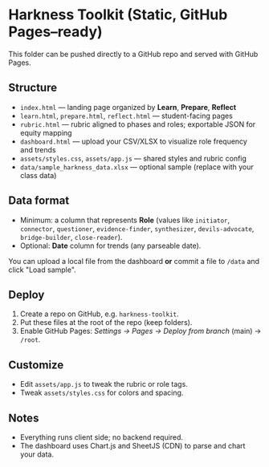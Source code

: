 
# Harkness Toolkit (Static, GitHub Pages–ready)

This folder can be pushed directly to a GitHub repo and served with GitHub Pages.

## Structure
- `index.html` — landing page organized by **Learn**, **Prepare**, **Reflect**
- `learn.html`, `prepare.html`, `reflect.html` — student-facing pages
- `rubric.html` — rubric aligned to phases and roles; exportable JSON for equity mapping
- `dashboard.html` — upload your CSV/XLSX to visualize role frequency and trends
- `assets/styles.css`, `assets/app.js` — shared styles and rubric config
- `data/sample_harkness_data.xlsx` — optional sample (replace with your class data)

## Data format
- Minimum: a column that represents **Role** (values like `initiator`, `connector`, `questioner`, `evidence-finder`, `synthesizer`, `devils-advocate`, `bridge-builder`, `close-reader`).
- Optional: **Date** column for trends (any parseable date).

You can upload a local file from the dashboard **or** commit a file to `/data` and click "Load sample".

## Deploy
1. Create a repo on GitHub, e.g. `harkness-toolkit`.
2. Put these files at the root of the repo (keep folders).
3. Enable GitHub Pages: *Settings → Pages → Deploy from branch* (main) → `/root`.

## Customize
- Edit `assets/app.js` to tweak the rubric or role tags.
- Tweak `assets/styles.css` for colors and spacing.

## Notes
- Everything runs client side; no backend required.
- The dashboard uses Chart.js and SheetJS (CDN) to parse and chart your data.
